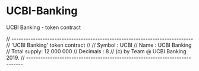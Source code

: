 # UCBI-Banking
UCBI Banking -  token contract

// ----------------------------------------------------------------------------
// 'UCBI Banking'  token contract
//
// Symbol      : UCBI
// Name        : UCBI Banking
// Total supply: 12 000 000
// Decimals    : 8
// (c) by Team @ UCBI Banking 2019.
// ----------------------------------------------------------------------------
